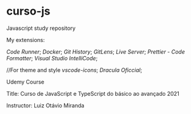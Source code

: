 # curso-js

Javascript study repository

My extensions:

_Code Runner_;
_Docker_;
_Git History_;
_GitLens_;
_Live Server_;
_Prettier - Code Formatter_;
_Visual Studio IntelliCode_;

//For theme and style
_vscode-icons_;
_Dracula Oficcial_;

Udemy Course

Title: Curso de JavaScript e TypeScript do básico ao avançado 2021

Instructor: Luiz Otávio Miranda
